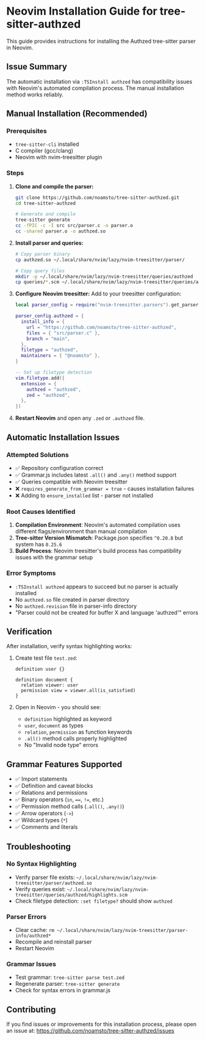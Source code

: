 # Neovim Installation Guide for tree-sitter-authzed

This guide provides instructions for installing the Authzed tree-sitter parser in Neovim.

## Issue Summary

The automatic installation via `:TSInstall authzed` has compatibility issues with Neovim's automated compilation process. The manual installation method works reliably.

## Manual Installation (Recommended)

### Prerequisites
- `tree-sitter-cli` installed
- C compiler (gcc/clang)
- Neovim with nvim-treesitter plugin

### Steps

1. **Clone and compile the parser:**
   ```bash
   git clone https://github.com/noamsto/tree-sitter-authzed.git
   cd tree-sitter-authzed
   
   # Generate and compile
   tree-sitter generate
   cc -fPIC -c -I src src/parser.c -o parser.o
   cc -shared parser.o -o authzed.so
   ```

2. **Install parser and queries:**
   ```bash
   # Copy parser binary
   cp authzed.so ~/.local/share/nvim/lazy/nvim-treesitter/parser/
   
   # Copy query files
   mkdir -p ~/.local/share/nvim/lazy/nvim-treesitter/queries/authzed
   cp queries/*.scm ~/.local/share/nvim/lazy/nvim-treesitter/queries/authzed/
   ```

3. **Configure Neovim treesitter:**
   Add to your treesitter configuration:
   ```lua
   local parser_config = require("nvim-treesitter.parsers").get_parser_configs()
   
   parser_config.authzed = {
     install_info = {
       url = "https://github.com/noamsto/tree-sitter-authzed",
       files = { "src/parser.c" },
       branch = "main",
     },
     filetype = "authzed",
     maintainers = { "@noamsto" },
   }
   
   -- Set up filetype detection
   vim.filetype.add({
     extension = {
       authzed = "authzed",
       zed = "authzed",
     },
   })
   ```

4. **Restart Neovim** and open any `.zed` or `.authzed` file.

## Automatic Installation Issues

### Attempted Solutions
- ✅ Repository configuration correct
- ✅ Grammar.js includes latest `.all()` and `.any()` method support  
- ✅ Queries compatible with Neovim treesitter
- ❌ `requires_generate_from_grammar = true` - causes installation failures
- ❌ Adding to `ensure_installed` list - parser not installed

### Root Causes Identified
1. **Compilation Environment**: Neovim's automated compilation uses different flags/environment than manual compilation
2. **Tree-sitter Version Mismatch**: Package.json specifies `^0.20.8` but system has `0.25.6`
3. **Build Process**: Neovim treesitter's build process has compatibility issues with the grammar setup

### Error Symptoms
- `:TSInstall authzed` appears to succeed but no parser is actually installed
- No `authzed.so` file created in parser directory
- No `authzed.revision` file in parser-info directory
- "Parser could not be created for buffer X and language 'authzed'" errors

## Verification

After installation, verify syntax highlighting works:

1. Create test file `test.zed`:
   ```
   definition user {}
   
   definition document {
     relation viewer: user
     permission view = viewer.all(is_satisfied)
   }
   ```

2. Open in Neovim - you should see:
   - `definition` highlighted as keyword
   - `user`, `document` as types
   - `relation`, `permission` as function keywords
   - `.all()` method calls properly highlighted
   - No "Invalid node type" errors

## Grammar Features Supported

- ✅ Import statements
- ✅ Definition and caveat blocks
- ✅ Relations and permissions
- ✅ Binary operators (`in`, `==`, `!=`, etc.)
- ✅ Permission method calls (`.all()`, `.any()`)
- ✅ Arrow operators (`->`)
- ✅ Wildcard types (`*`)
- ✅ Comments and literals

## Troubleshooting

### No Syntax Highlighting
- Verify parser file exists: `~/.local/share/nvim/lazy/nvim-treesitter/parser/authzed.so`
- Verify queries exist: `~/.local/share/nvim/lazy/nvim-treesitter/queries/authzed/highlights.scm`
- Check filetype detection: `:set filetype?` should show `authzed`

### Parser Errors
- Clear cache: `rm ~/.local/share/nvim/lazy/nvim-treesitter/parser-info/authzed*`
- Recompile and reinstall parser
- Restart Neovim

### Grammar Issues
- Test grammar: `tree-sitter parse test.zed`
- Regenerate parser: `tree-sitter generate`
- Check for syntax errors in grammar.js

## Contributing

If you find issues or improvements for this installation process, please open an issue at:
https://github.com/noamsto/tree-sitter-authzed/issues